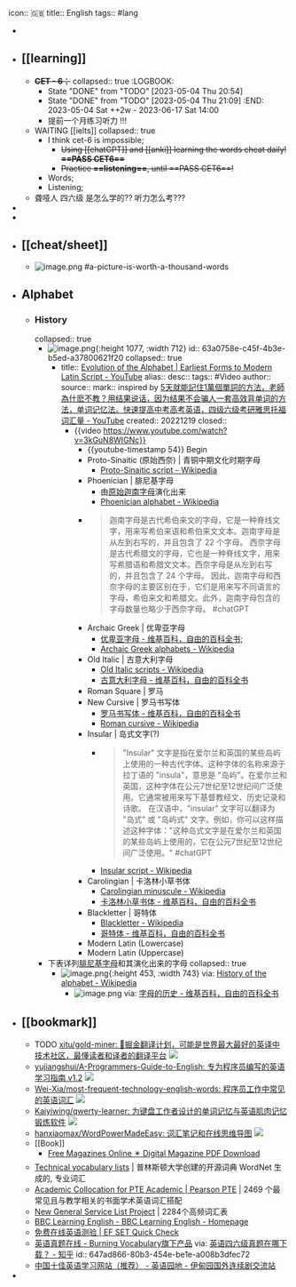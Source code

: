 icon:: 🇬🇧
title:: English
tags:: #lang

-
- ## [[learning]]
  - ~~**CET - 6**；~~
    collapsed:: true
    :LOGBOOK:
    * State "DONE" from "TODO" [2023-05-04 Thu 20:54]
    * State "DONE" from "TODO" [2023-05-04 Thu 21:09]
    :END:
    2023-05-04 Sat ++2w - 2023-06-17 Sat 14:00
    - 提前一个月练习听力 !!!
  - WAITING [[ielts]]
    collapsed:: true
    - I think cet-6 is impossible;
      - ~~Using [[chatGPT]] and [[anki]] learning the words cheat daily! **==PASS CET6==**~~
      - ~~Practice **==listening==**, until ==PASS CET6==!~~
    - Words;
    - Listening;
  - 聋哑人 四六级 是怎么学的?? 听力怎么考???
-
-
- ## [[cheat/sheet]]
  - ![image.png](../assets/works/english-alphabet-cheat-sheet.excalidraw.png)
    #a-picture-is-worth-a-thousand-words
- ## Alphabet
  - ### History
    collapsed:: true
    - ![image.png](../assets/english/alphabet_2000px.png){:height 1077, :width 712}
      id:: 63a0758e-c45f-4b3e-b5ed-a37800621f20
      collapsed:: true
      - title:: [Evolution of the Alphabet | Earliest Forms to Modern Latin Script - YouTube](https://www.youtube.com/watch?v=3kGuN8WIGNc)
        alias:: 
        desc:: 
        tags:: #Video
        author:: 
        source:: 
        mark:: inspired by [5天就能記住1萬個單詞的方法，老師為什麽不教？用结果说话，因为结果不会骗人一套高效背单词的方法，单词记忆法。快速提高中考高考英语，四级六级考研雅思托福词汇量 - YouTube](https://www.youtube.com/watch?v=AFgZbU3AhlY&t=264s)
        created:: 20221219
        closed::
        - {{video https://www.youtube.com/watch?v=3kGuN8WIGNc}}
          - {{youtube-timestamp 54}} Begin
          - Proto-Sinaitic (原始西奈) | 青铜中期文化时期字母
            - [Proto-Sinaitic script - Wikipedia](https://en.wikipedia.org/wiki/Proto-Sinaitic_script)
          - Phoenician | 腓尼基字母
            - 由[原始迦南字母](https://zh.wikipedia.org/wiki/%E5%8E%9F%E5%A7%8B%E8%BF%A6%E5%8D%97%E5%AD%97%E6%AF%8D)演化出来
            - [Phoenician alphabet - Wikipedia](https://en.wikipedia.org/wiki/Phoenician_alphabet)
          - >迦南字母是古代希伯来文的字母，它是一种脊线文字，用来写希伯来语和希伯来文文本。迦南字母是从左到右写的，并且包含了 22 个字母。
            西奈字母是古代希腊文的字母，它也是一种脊线文字，用来写希腊语和希腊文文本。西奈字母是从左到右写的，并且包含了 24 个字母。
            因此，迦南字母和西奈字母的主要区别在于，它们是用来写不同语言的字母，希伯来文和希腊文。此外，迦南字母包含的字母数量也略少于西奈字母。
            #chatGPT
          - Archaic Greek | 优卑亚字母
            - [优卑亚字母 - 维基百科，自由的百科全书](https://zh.wikipedia.org/wiki/%E5%84%AA%E5%8D%91%E4%BA%9E%E5%AD%97%E6%AF%8D);
            - [Archaic Greek alphabets - Wikipedia](https://en.wikipedia.org/wiki/Archaic_Greek_alphabets)
          - Old Italic | 古意大利字母
            - [Old Italic scripts - Wikipedia](https://en.wikipedia.org/wiki/Old_Italic_scripts)
            - [古意大利字母 - 维基百科，自由的百科全书](https://zh.wikipedia.org/wiki/%E5%8F%A4%E6%84%8F%E5%A4%A7%E5%88%A9%E5%AD%97%E6%AF%8D)
          - Roman Square | 罗马
          - New Cursive | 罗马书写体
            - [罗马书写体 - 维基百科，自由的百科全书](https://zh.wikipedia.org/wiki/%E7%BD%97%E9%A9%AC%E4%B9%A6%E5%86%99%E4%BD%93)
            - [Roman cursive - Wikipedia](https://en.wikipedia.org/wiki/Roman_cursive)
          - Insular | 岛式文字(?)
            - >"Insular" 文字是指在爱尔兰和英国的某些岛屿上使用的一种古代字体。这种字体的名称来源于拉丁语的 "insula"，意思是 "岛屿"。在爱尔兰和英国，这种字体在公元7世纪至12世纪间广泛使用。它通常被用来写下基督教经文、历史记录和诗歌。
              在汉语中，"insular" 文字可以翻译为 "岛式" 或 "岛屿式" 文字。例如，你可以这样描述这种字体："这种岛式文字是在爱尔兰和英国的某些岛屿上使用的，它在公元7世纪至12世纪间广泛使用。"
              #chatGPT
            - [Insular script - Wikipedia](https://en.wikipedia.org/wiki/Insular_script)
          - Carolingian | 卡洛林小草书体
            - [Carolingian minuscule - Wikipedia](https://en.wikipedia.org/wiki/Carolingian_minuscule)
            - [卡洛林小草书体 - 维基百科，自由的百科全书](https://zh.wikipedia.org/wiki/%E5%8D%A1%E6%B4%9B%E6%9E%97%E5%B0%8F%E8%8D%89%E4%B9%A6%E4%BD%93)
          - Blackletter | 哥特体
            - [Blackletter - Wikipedia](https://en.wikipedia.org/wiki/Blackletter)
            - [哥特体 - 维基百科，自由的百科全书](https://zh.wikipedia.org/wiki/%E5%93%A5%E7%89%B9%E4%BD%93)
          - Modern Latin (Lowercase)
          - Modern Latin (Uppercase)
    - 下表详列[腓尼基字母](https://zh.wikipedia.org/wiki/%E8%85%93%E5%B0%BC%E5%9F%BA%E5%AD%97%E6%AF%8D)和其演化出来的字母
      collapsed:: true
      - ![image.png](../assets/english/image_1671455955487_0.png){:height 453, :width 743}
        via: [History of the alphabet - Wikipedia](https://en.wikipedia.org/wiki/History_of_the_alphabet)
        - ![image.png](../assets/english/image_1671456429406_0.png)
          via: [字母的历史 - 维基百科，自由的百科全书](https://zh.wikipedia.org/wiki/%E5%AD%97%E6%AF%8D%E7%9A%84%E6%AD%B7%E5%8F%B2)
- ## [[bookmark]]
  - TODO [xitu/gold-miner: 🥇掘金翻译计划，可能是世界最大最好的英译中技术社区，最懂读者和译者的翻译平台](https://github.com/xitu/gold-miner) ![](https://img.shields.io/github/stars/xitu/gold-miner)
  - [yujiangshui/A-Programmers-Guide-to-English: 专为程序员编写的英语学习指南 v1.2](https://github.com/yujiangshui/A-Programmers-Guide-to-English) ![](https://img.shields.io/github/stars/yujiangshui/A-Programmers-Guide-to-English)
  - [Wei-Xia/most-frequent-technology-english-words: 程序员工作中常见的英语词汇](https://github.com/Wei-Xia/most-frequent-technology-english-words) ![](https://img.shields.io/github/stars/Wei-Xia/most-frequent-technology-english-words)
  - [Kaiyiwing/qwerty-learner: 为键盘工作者设计的单词记忆与英语肌肉记忆锻炼软件](https://github.com/Kaiyiwing/qwerty-learner) ![](https://img.shields.io/github/stars/Kaiyiwing/qwerty-learner)
  - [hanxiaomax/WordPowerMadeEasy: 词汇笔记和在线思维导图](https://github.com/hanxiaomax/WordPowerMadeEasy) ![](https://img.shields.io/github/stars/hanxiaomax/WordPowerMadeEasy)
  - [[Book]]
    - [Free Magazines Online ✴️ Digital Magazine PDF Download](https://freemagazines.top/)
  - [Technical vocabulary lists](https://www.eapfoundation.com/vocab/other/lists/)  | 普林斯顿大学创建的开源词典 WordNet 生成的, 专业词汇
  - [Academic Collocation for PTE Academic | Pearson PTE](https://www.pearsonpte.com/teachers/academic-collocation) | 2469 个最常见且与教学相关的书面学术英语词汇搭配
  - [New General Service List Project](http://www.newgeneralservicelist.org/) | 2284个高频词汇表
  - [BBC Learning English - BBC Learning English - Homepage](https://www.bbc.co.uk/learningenglish)
  - [免费在线英语测验 | EF SET Quick Check](https://www.efset.org/zh/quick-check/)
  - [英语真题在线 - Burning Vocabulary旗下产品](https://zhenti.burningvocabulary.com/) via: [英语四六级真题在哪下载？ - 知乎](https://www.zhihu.com/question/65767155)
    id:: 647ad866-80b3-454e-be1e-a008b3dfec72
  - [中国十佳英语学习网站（推荐） - 英语园地 - 伊甸园国外连续剧交流站](http://bbs.sfile2012.com/viewthread.php?tid=356243&extra=page%3D1)
-